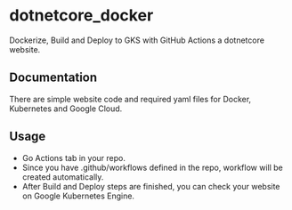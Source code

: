 # dotnetcore_docker
Dockerize, Build and Deploy to GKS with GitHub Actions a dotnetcore website.

Documentation
-------------
There are simple website code and required yaml files for Docker, Kubernetes and Google Cloud.

Usage
-------------

* Go Actions tab in your repo.
* Since you have .github/workflows defined in the repo, workflow will be created automatically.
* After Build and Deploy steps are finished, you can check your website on Google Kubernetes Engine.



